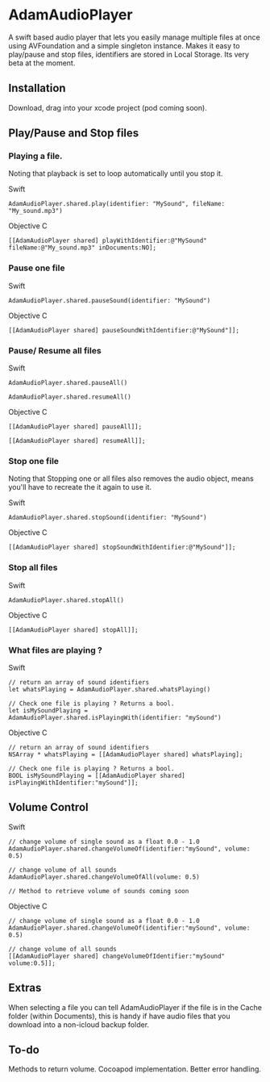 # AdamAudioPlayer
A swift based audio player that lets you easily manage multiple files at once using AVFoundation and a simple singleton instance. Makes it easy to play/pause and stop files, identifiers are stored in Local Storage. Its very beta at the moment.

## Installation
Download, drag into your xcode project (pod coming soon).

## Play/Pause and Stop files
### Playing a file. 
Noting that playback is set to loop automatically until you stop it.  

Swift 
```
AdamAudioPlayer.shared.play(identifier: "MySound", fileName: "My_sound.mp3")
```

Objective C
```
[[AdamAudioPlayer shared] playWithIdentifier:@"MySound" fileName:@"My_sound.mp3" inDocuments:NO];
```

### Pause one file

Swift 
```
AdamAudioPlayer.shared.pauseSound(identifier: "MySound")
```

Objective C
```
[[AdamAudioPlayer shared] pauseSoundWithIdentifier:@"MySound"]];
```

### Pause/ Resume all files
Swift 
```
AdamAudioPlayer.shared.pauseAll()

AdamAudioPlayer.shared.resumeAll()
```

Objective C
```
[[AdamAudioPlayer shared] pauseAll]];

[[AdamAudioPlayer shared] resumeAll]];
```

### Stop one file
Noting that Stopping one or all files also removes the audio object, means you'll have to recreate the it again to use it.

Swift 
```
AdamAudioPlayer.shared.stopSound(identifier: "MySound")
```

Objective C
```
[[AdamAudioPlayer shared] stopSoundWithIdentifier:@"MySound"]];
```
### Stop all files

Swift 
```
AdamAudioPlayer.shared.stopAll()
```

Objective C
```
[[AdamAudioPlayer shared] stopAll]];
```
### What files are playing ?

Swift 
```
// return an array of sound identifiers
let whatsPlaying = AdamAudioPlayer.shared.whatsPlaying()

// Check one file is playing ? Returns a bool.
let isMySoundPlaying =  AdamAudioPlayer.shared.isPlayingWith(identifier: "mySound")
```
Objective C
```
// return an array of sound identifiers
NSArray * whatsPlaying = [[AdamAudioPlayer shared] whatsPlaying];

// Check one file is playing ? Returns a bool.
BOOL isMySoundPlaying = [[AdamAudioPlayer shared] isPlayingWithIdentifier:"mySound"]];
```

## Volume Control

Swift 
```
// change volume of single sound as a float 0.0 - 1.0
AdamAudioPlayer.shared.changeVolumeOf(identifier:"mySound", volume: 0.5)

// change volume of all sounds
AdamAudioPlayer.shared.changeVolumeOfAll(volume: 0.5)

// Method to retrieve volume of sounds coming soon 
```
Objective C
```
// change volume of single sound as a float 0.0 - 1.0
AdamAudioPlayer.shared.changeVolumeOf(identifier:"mySound", volume: 0.5)

// change volume of all sounds
[[AdamAudioPlayer shared] changeVolumeOfIdentifier:"mySound" volume:0.5]];
```

## Extras

When selecting a file you can tell AdamAudioPlayer if the file is in the Cache folder (within Documents), this is handy if have audio files that you download into a non-icloud backup folder.

## To-do

Methods to return volume.
Cocoapod implementation.
Better error handling.
